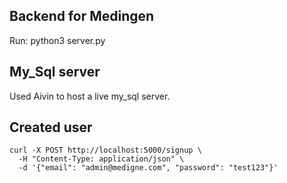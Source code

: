 ## Backend for Medingen

Run: python3 server.py

## My_Sql server
Used Aivin to host a live my_sql server.

## Created user 
```
curl -X POST http://localhost:5000/signup \
  -H "Content-Type: application/json" \
  -d '{"email": "admin@medigne.com", "password": "test123"}'
  ```